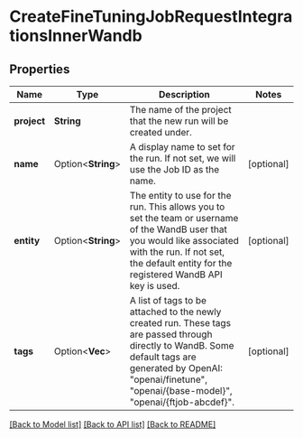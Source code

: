 # CreateFineTuningJobRequestIntegrationsInnerWandb

## Properties

Name | Type | Description | Notes
------------ | ------------- | ------------- | -------------
**project** | **String** | The name of the project that the new run will be created under.  | 
**name** | Option<**String**> | A display name to set for the run. If not set, we will use the Job ID as the name.  | [optional]
**entity** | Option<**String**> | The entity to use for the run. This allows you to set the team or username of the WandB user that you would like associated with the run. If not set, the default entity for the registered WandB API key is used.  | [optional]
**tags** | Option<**Vec<String>**> | A list of tags to be attached to the newly created run. These tags are passed through directly to WandB. Some default tags are generated by OpenAI: \"openai/finetune\", \"openai/{base-model}\", \"openai/{ftjob-abcdef}\".  | [optional]

[[Back to Model list]](../README.md#documentation-for-models) [[Back to API list]](../README.md#documentation-for-api-endpoints) [[Back to README]](../README.md)


